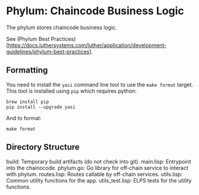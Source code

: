 # Phylum: Chaincode Business Logic

The phylum stores chaincode business logic.

See (Phylum Best Practices)[https://docs.luthersystems.com/luther/application/development-guidelines/phylum-best-practices].

## Formatting

You need to install the `yasi` command line tool to use the `make format`
target. This tool is installed using `pip` which requires python:

```
brew install pip
pip install --upgrade yasi
```

And to format:
```
make format
```

## Directory Structure

build:
	Temporary build artifacts (do not check into git).
main.lisp:
	Entrypoint into the chainocode.
phylum.go:
	Go library for off-chain service to interact with phylum.
routes.lisp:
	Routes callable by off-chain services.
utils.lisp:
	Common utility functions for the app.
utils_test.lisp:
	ELPS tests for the utility functions.
